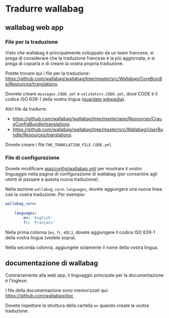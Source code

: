 Tradurre wallabag
=================

wallabag web app
----------------

### File per la traduzione

Visto che wallabag é principalmente sviluppato da un team francese, si
prega di considerare che la traduzione francese é la più aggiornata, e
si prega di copiarla e di creare la vostra propria traduzione.

Potete trovare qui i file per la traduzione:
<https://github.com/wallabag/wallabag/tree/master/src/Wallabag/CoreBundle/Resources/translations>.

Dovrete creare `messages.CODE.yml` e `validators.CODE.yml`, dove CODE é
il codice ISO 639-1 della vostra lingua ([guardate
wikipedia](https://en.wikipedia.org/wiki/List_of_ISO_639-1_codes)).

Altri file da tradurre:

-   <https://github.com/wallabag/wallabag/tree/master/app/Resources/CraueConfigBundle/translations>.
-   <https://github.com/wallabag/wallabag/tree/master/src/Wallabag/UserBundle/Resources/translations>.

Dovete creare i file `THE_TRANSLATION_FILE.CODE.yml`.

### File di configurazione

Dovete modificare
[app/config/wallabag.yml](https://github.com/wallabag/wallabag/blob/master/app/config/wallabag.yml)
per mostrare il vostro linguaggio nella pagina di configurazione di
wallabag (per consentire agli utenti di passare a questa nuova
traduzione).

Nella sezione `wallabag_core.languages`, dovete aggiungere una nuova
linea con la vostra traduzione. Per esempio:

```yaml
wallabag_core:
    ...
    languages:
        en: 'English'
        fr: 'Français'
```

Nella prima colonna (`en`, `fr`, etc.), dovete aggiungere il codice ISO
639-1 della vostra lingua (vedete sopra).

Nella seconda colonna, aggiungete solamente il nome della vostra lingua.

documentazione di wallabag
--------------------------

Contrariamente alla web app, il linguaggio principale per la
documentazione é l'inglese.

I file della documentazione sono memorizzati qui:
<https://github.com/wallabag/doc>

Dovete rispettare la struttura della cartella `en` quando create la
vostra traduzione.
